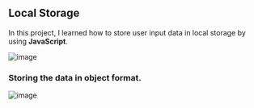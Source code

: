 ## Local Storage
In this project, I learned how to store user input data in local storage by using  **JavaScript**.


![image](https://user-images.githubusercontent.com/68491332/227740875-a6ba2b4b-1ee8-406c-8fde-264f9f2bf8d5.png)


### Storing the data in object format.
![image](https://user-images.githubusercontent.com/68491332/227742273-67be1ad5-beb1-4073-85d9-86195da59fa0.png)

